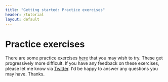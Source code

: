 ```yaml
---
title: "Getting started: Practice exercises"
header: /tutorial
layout: default
---
```

# Practice exercises

There are some practice exercises [here](/exercises.pdf) that you may wish to
try. These get progressively more difficult. If you have any feedback on these
exercises, please let me know via [Twitter](https://twitter.com/chrispatuzzo).
I'd be happy to answer any questions you may have. Thanks.
